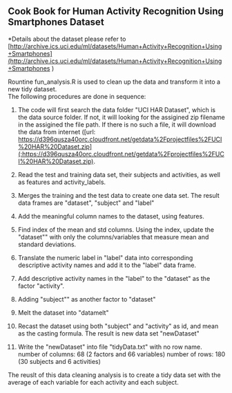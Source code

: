 Cook Book for Human Activity Recognition Using Smartphones Dataset
---------
*Details about the dataset please refer to  [http://archive.ics.uci.edu/ml/datasets/Human+Activity+Recognition+Using+Smartphones](http://archive.ics.uci.edu/ml/datasets/Human+Activity+Recognition+Using+Smartphones )

Rountine fun_analysis.R is used to clean up the data and transform it into a new tidy dataset.   
The following procedures are done in sequence:

1. The code will first search the data folder "UCI HAR Dataset", which is the data source folder. If not, it will looking for the assigined zip filename in the assigined the file path. If there is no such a file, it will download the data from internet ([url: https://d396qusza40orc.cloudfront.net/getdata%2Fprojectfiles%2FUCI%20HAR%20Dataset.zip](:https://d396qusza40orc.cloudfront.net/getdata%2Fprojectfiles%2FUCI%20HAR%20Dataset.zip). 

2. Read the test and training data set, their subjects and activities, as well as features and activity_labels. 

3. Merges the training and the test data to create one data set. The result data frames are "dataset", "subject" and "label"  

4. Add the meaningful column names to the dataset, using features.

5. Find index of the mean and std columns. Using the index, update the "dataset"" with only the columns/variables that measure mean and standard deviations.

6. Translate the numeric label in "label" data into corresponding descriptive activity names and add it to the "label" data frame.

7. Add descriptive activity names in the "label" to the "dataset" as the factor "activity".

8. Adding "subject"" as another factor to "dataset"

9. Melt the dataset into "datamelt"

10. Recast the dataset using both "subject" and "activity" as id, and mean as the casting formula. The result is new data set "newDataset"

11. Write the "newDataset" into file "tidyData.txt" with no row name. number of columns: 68 (2 factors and 66 variables) number of rows: 180 (30 subjects and 6 activities)

The reuslt of this data cleaning analysis is to create a tidy data set with the average of each variable for each activity and each subject. 

